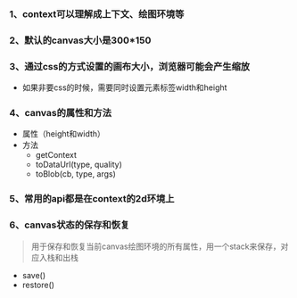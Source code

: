 ### 1、context可以理解成上下文、绘图环境等
### 2、默认的canvas大小是300*150
### 3、通过css的方式设置的画布大小，浏览器可能会产生缩放
  - 如果非要css的时候，需要同时设置元素标签width和height
### 4、canvas的属性和方法
  - 属性（height和width）
  - 方法
    - getContext
    - toDataUrl(type, quality)
    - toBlob(cb, type, args)
### 5、常用的api都是在context的2d环境上
### 6、canvas状态的保存和恢复
  > 用于保存和恢复当前canvas绘图环境的所有属性，用一个stack来保存，对应入栈和出栈
  - save()
  - restore()